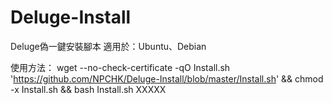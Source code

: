 # Deluge-Install

Deluge偽一鍵安裝腳本
適用於：Ubuntu、Debian

使用方法：
wget --no-check-certificate -qO Install.sh 'https://github.com/NPCHK/Deluge-Install/blob/master/Install.sh' && chmod -x Install.sh && bash Install.sh XXXXX
